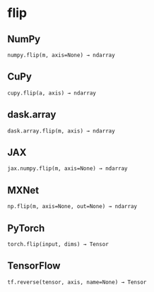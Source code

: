# flip

## NumPy

```
numpy.flip(m, axis=None) → ndarray
```

## CuPy

```
cupy.flip(a, axis) → ndarray
```

## dask.array

```
dask.array.flip(m, axis) → ndarray
```

## JAX

```
jax.numpy.flip(m, axis=None) → ndarray
```

## MXNet

```
np.flip(m, axis=None, out=None) → ndarray
```

## PyTorch

```
torch.flip(input, dims) → Tensor
```

## TensorFlow

```
tf.reverse(tensor, axis, name=None) → Tensor
```
